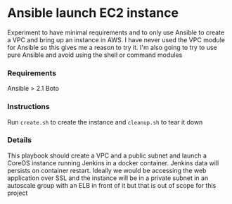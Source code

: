 
# Ansible launch EC2 instance 
Experiment to have minimal requirements and to only use Ansible to create a VPC and bring up an instance in AWS.  I have never used the VPC module for Ansible so this gives me a reason to try it.  I'm also going to try to use pure Ansible and avoid using the shell or command modules

### Requirements
Ansible > 2.1
Boto

### Instructions
Run `create.sh` to create the instance and `cleanup.sh` to tear it down

### Details
This playbook should create a VPC and a public subnet and launch a CoreOS instance running Jenkins in a docker container. Jenkins data will persists on container restart. Ideally we would be accessing the web application over SSL and the instance will be in a private subnet in an autoscale group with an ELB in front of it but that is out of scope for this project